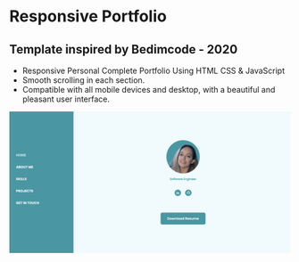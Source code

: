 # Responsive Portfolio
## Template inspired by Bedimcode - 2020

- Responsive Personal Complete Portfolio Using HTML CSS & JavaScript
- Smooth scrolling in each section.
- Compatible with all mobile devices and desktop, with a beautiful and pleasant user interface.

![preview img](/preview.png)
